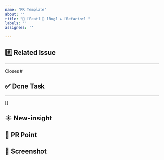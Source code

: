 ```yaml
---
name: "PR Template"
about: ''
title: "🚀 [Feat] 🐛 [Bug] ♻️ [Refactor] "
labels: ''
assignees: ''

---
```


<!-- Title에서 해당되는 부분을 제외하고 지워주세요! -->
<!-- # 뒤에 이슈번호를 적어주세요! -->
## #️⃣ Related Issue
---
Closes #

## ✅ Done Task
---
[] 

## ☀️ New-insight
<!-- 새롭게 알게 된 부분을 적어주세요! (기록하면서 개발하기!) -->

## 💎 PR Point
<!-- 트러블 슈팅, 깊게 고민한 로직 설명, 공통 컴포넌트일 경우 사용방법 등을 적어주세요!  -->

## 📸 Screenshot
<!-- (선택) 구현한 부분 스크린샷 남기기 -->